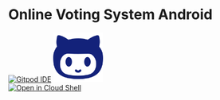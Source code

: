# Online Voting System Android

<a href="https://gitpod.io/#https://github.com/Baneeishaque/Online-Voting-System-Android"><img src="https://icons-for-free.com/iconfiles/png/512/gitpod-1324440164066425542.png" alt="Gitpod IDE" width="100" height="100"></a>
<a href="https://github1s.com/Baneeishaque/Online-Voting-System-Android"><img src="https://raw.githubusercontent.com/conwnet/github1s/master/resources/images/logo.svg" alt="Github1s Editor" width="100" height="100"></a>  
[![Open in Cloud Shell](https://gstatic.com/cloudssh/images/open-btn.svg)](https://ssh.cloud.google.com/cloudshell/editor?cloudshell_git_repo=https://github.com/Baneeishaque/Online-Voting-System-Android)  

[//]: # "[![Gitpod ready-to-code](https://img.shields.io/badge/Gitpod-ready--to--code-blue?logo=gitpod)](https://gitpod.io/#https://github.com/Baneeishaque/Online-Voting-System-Android)"
